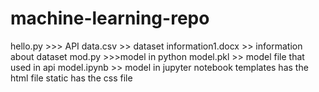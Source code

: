 # machine-learning-repo
hello.py >>> API 
data.csv >> dataset 
information1.docx >> information about dataset 
mod.py >>>model in python 
model.pkl >> model file that used in api 
model.ipynb >> model in jupyter notebook 
templates has the html file 
static has the css file 
